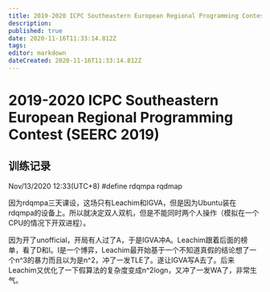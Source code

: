 ```yaml
---
title: 2019-2020 ICPC Southeastern European Regional Programming Contest (SEERC 2019)
description: 
published: true
date: 2020-11-16T11:33:14.812Z
tags: 
editor: markdown
dateCreated: 2020-11-16T11:33:14.812Z
---
```


# 2019-2020 ICPC Southeastern European Regional Programming Contest (SEERC 2019)
## 训练记录

Nov/13/2020 12:33(UTC+8)
\#define rdqmpa rqdmap

因为rdqmpa三天课设，这场只有Leachim和IGVA，但是因为Ubuntu装在rdqmpa的设备上。所以就决定双人双机，但是不能同时两个人操作（模拟在一个CPU的情况下开双进程）。

因为开了unofficial，开局有人过了A，于是IGVA冲A。Leachim跟着后面的榜单，看了D和I。I是一个博弈，Leachim最开始基于一个不知道真假的结论想了一个n^3的暴力而且以为是n^2，冲了一发TLE了。遂让IGVA写A去了。后来Leachim又优化了一下假算法的复杂度变成n^2logn，又冲了一发WA了，非常生气。
